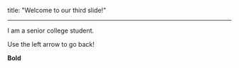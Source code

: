 

title: "Welcome to our third slide!"

---

I am a senior college student.

Use the left arrow to go back!


**Bold**
